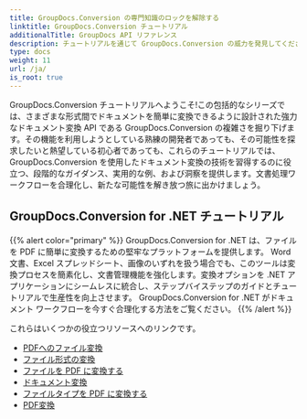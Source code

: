```yaml
---
title: GroupDocs.Conversion の専門知識のロックを解除する
linktitle: GroupDocs.Conversion チュートリアル
additionalTitle: GroupDocs API リファレンス
description: チュートリアルを通じて GroupDocs.Conversion の威力を発見してください。ワークフローをシームレスに統合するために、形式間でドキュメントを簡単に変換する方法を学びます。
type: docs
weight: 11
url: /ja/
is_root: true
---
```


GroupDocs.Conversion チュートリアルへようこそ!この包括的なシリーズでは、さまざまな形式間でドキュメントを簡単に変換できるように設計された強力なドキュメント変換 API である GroupDocs.Conversion の複雑さを掘り下げます。その機能を利用しようとしている熟練の開発者であっても、その可能性を探求したいと熱望している初心者であっても、これらのチュートリアルでは、GroupDocs.Conversion を使用したドキュメント変換の技術を習得するのに役立つ、段階的なガイダンス、実用的な例、および洞察を提供します。文書処理ワークフローを合理化し、新たな可能性を解き放つ旅に出かけましょう。

## GroupDocs.Conversion for .NET チュートリアル
{{% alert color="primary" %}}
GroupDocs.Conversion for .NET は、ファイルを PDF に簡単に変換するための堅牢なプラットフォームを提供します。 Word 文書、Excel スプレッドシート、画像のいずれを扱う場合でも、このツールは変換プロセスを簡素化し、文書管理機能を強化します。変換オプションを .NET アプリケーションにシームレスに統合し、ステップバイステップのガイドとチュートリアルで生産性を向上させます。 GroupDocs.Conversion for .NET がドキュメント ワークフローを今すぐ合理化する方法をご覧ください。
{{% /alert %}}

これらはいくつかの役立つリソースへのリンクです。
 
- [PDFへのファイル変換](./net/file-conversion-to-pdf/)
- [ファイル形式の変換](./net/file-format-conversion-tutorials/)
- [ファイルを PDF に変換する](./net/convert-files-to-pdf/)
- [ドキュメント変換](./net/document-conversion/)
- [ファイルタイプを PDF に変換する](./net/converting-file-types-to-pdf/)
- [PDF変換](./net/pdf-conversion/)